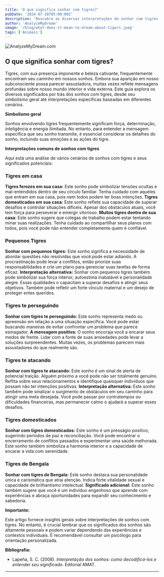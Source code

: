 ```yaml
---
title: 'O que significa sonhar com tigres?'
pubDate: '2024-07-28T05:00:00Z'
description: 'Descubra as diversas interpretações de sonhar com tigres, desde a representação de força e liderança até o reflexo dos seus medos internos.'
author: 'AnalyzeMyDream'
image: '/blog/what-does-it-mean-to-dream-about-tigers.jpeg'
tags: ['Animais']
---
```


![AnalyzeMyDream.com](/blog/what-does-it-mean-to-dream-about-tigers.jpeg)

## O que significa sonhar com tigres?

Tigres, com sua presença imponente e beleza cativante, frequentemente encontram seu caminho em nossos sonhos. Embora sua aparição em nosso subconsciente possa parecer assustadora, muitas vezes reflete mensagens profundas sobre nosso mundo interior e vida externa. Este guia explora os diversos significados por trás dos sonhos com tigres, desde seu simbolismo geral até interpretações específicas baseadas em diferentes cenários.

**Simbolismo geral**

Sonhos envolvendo tigres frequentemente significam força, determinação, inteligência e energia ilimitada. No entanto, para entender a mensagem específica que seu sonho transmite, é essencial considerar os detalhes do sonho, incluindo suas emoções e as ações do tigre.

**Interpretações comuns de sonhos com tigres**

Aqui está uma análise de vários cenários de sonhos com tigres e seus significados potenciais:

### Tigres em casa

**Tigres ferozes em sua casa:** Este sonho pode simbolizar tensões ocultas e mal-entendidos dentro de seu círculo familiar. Tenha cuidado com aqueles que entram em sua casa, pois nem todos podem ter boas intenções.
**Tigres domesticados em sua casa:** Este sonho reflete sua capacidade de superar desafios e controlar situações difíceis. Apesar dos obstáculos atuais, você tem força para perseverar e emergir vitorioso.
**Muitos tigres dentro de sua casa:** Este sonho sugere que colegas de trabalho podem estar tentando minar suas realizações. Tenha cuidado ao compartilhar seus planos com todos, pois você pode não entender completamente quem é confiável.

### Pequenos Tigres

**Sonhar com pequenos tigres:** Este sonho significa a necessidade de abordar questões não resolvidas que você pode estar adiando. A procrastinação pode levar a conflitos, então priorize suas responsabilidades e crie um plano para gerenciar suas tarefas de forma eficaz.
**Interpretação alternativa:** Sonhar com pequenos tigres também pode simbolizar sua força interior, autoestima inabalável e personalidade alegre. Essas qualidades o capacitam a superar desafios e atingir seus objetivos. Também pode refletir um forte vínculo maternal e um desejo de proteger entes queridos.

### Tigres te perseguindo

**Sonhar com tigres te perseguindo:** Este sonho representa medo ou apreensão em relação a uma situação específica. Você pode estar buscando maneiras de evitar confrontar um problema que parece esmagador.
**A mensagem positiva:** O sonho encoraja você a encarar seus medos de frente. Lidar com a fonte de suas ansiedades pode levar a soluções surpreendentes. Muitas vezes, os problemas parecem mais assustadores do que realmente são.

### Tigres te atacando

**Sonhar com tigres te atacando:** Este sonho é um sinal de alerta de potencial traição. Alguém próximo a você pode não ser totalmente genuíno. Reflita sobre seus relacionamentos e identifique quaisquer indivíduos que possam não ter intenções positivas.
**Interpretação alternativa:** Este sonho também pode sinalizar o surgimento de obstáculos em seu caminho para atingir uma meta desejada. Você pode passar por contratempos ou dificuldades financeiras, mas permanecer calmo o ajudará a superar esses desafios.

### Tigres domesticados

**Sonhar com tigres domesticados:** Este sonho é um presságio positivo, sugerindo períodos de paz e reconciliação. Você pode encontrar o encerramento de conflitos passados ​​e experimentar uma saúde melhorada. Este sonho também simboliza a harmonia interior e a capacidade de encarar a vida com serenidade.

### Tigres de Bengala

**Sonhar com tigres de Bengala:** Este sonho destaca sua personalidade única e carismática que atrai atenção. Indica forte vitalidade sexual e capacidade de brilhantismo intelectual. 
**Significado adicional:** Este sonho também sugere que você é um indivíduo engenhoso que aprende com experiências e abraça oportunidades para expandir seu conhecimento e sabedoria.

**Importante:**

Este artigo fornece insights gerais sobre interpretações de sonhos com tigres. No entanto, é crucial lembrar que os significados dos sonhos são altamente pessoais e podem variar dependendo das experiências e contextos individuais. É recomendável consultar um psicólogo para orientação personalizada.

**Bibliografia:**

* Lapeña, S. C. (2008). *Interpretação dos sonhos: como decodificá-los e entender seu significado*. Editorial AMAT.

---